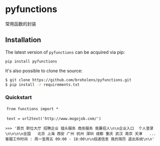 # pyfunctions
常用函数的封装



## Installation

The latest version of `pyfunctions` can be acquired via pip:

```
pip install pyfunctions
```

It's also possible to clone the source:

```bash
$ git clone https://github.com/broholens/pyfunctions.git
$ pip install -r requirements.txt
```

### Quickstart

​	`from functions import *`

​	`text = url2text('http://www.mogojob.com/')`

​	`>>> '首页 职位大厅 招聘企业 猎头服务 商务服务 我要招人\n\n企业入口  个人登录\n\n\n\n全国 	北京 上海 西安 广州 杭州 深圳 成都 重庆 武汉 南京 天津   ...  客服工作时间 : 周一至周五 09:00 - 18:00\n\n投递信息 我的简历 退出系统\n\n'`

